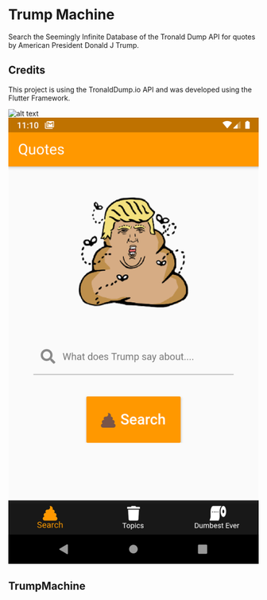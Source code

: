 # Trump Machine

Search the Seemingly Infinite Database of the Tronald Dump API for quotes by American President Donald J Trump.

## Credits

This project is using the TronaldDump.io API and was developed using the Flutter Framework.

![alt text](https://github.com/patkellydesigns/trump_machine/blob/master/images/logo.png 'TrumpMachine')
![alt text](images/Screenshot_1569561060.png 'TrumpMachine')

## TrumpMachine
